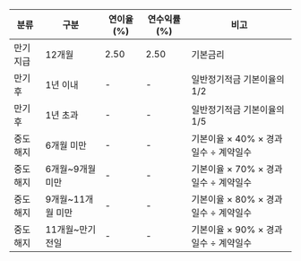 | 분류     | 구분                  | 연이율(%) | 연수익률(%) | 비고                                |
|----------|-----------------------|-----------|-------------|-------------------------------------|
| 만기지급 | 12개월                | 2.50      | 2.50        | 기본금리                            |
| 만기후   | 1년 이내              | -         | -           | 일반정기적금 기본이율의 1/2        |
| 만기후   | 1년 초과              | -         | -           | 일반정기적금 기본이율의 1/5        |
| 중도해지 | 6개월 미만            | -         | -           | 기본이율 × 40% × 경과일수 ÷ 계약일수 |
| 중도해지 | 6개월~9개월 미만     | -         | -           | 기본이율 × 70% × 경과일수 ÷ 계약일수 |
| 중도해지 | 9개월~11개월 미만    | -         | -           | 기본이율 × 80% × 경과일수 ÷ 계약일수 |
| 중도해지 | 11개월~만기 전일     | -         | -           | 기본이율 × 90% × 경과일수 ÷ 계약일수 |